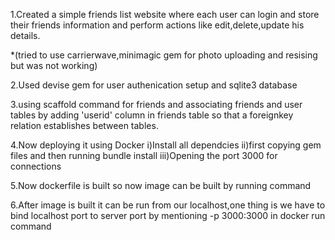 1.Created a simple friends list website where each user can login  and store their friends information and perform actions like edit,delete,update his details.

*(tried to use carrierwave,minimagic gem for photo uploading and resising but was not working)

2.Used devise gem for user authenication setup and sqlite3 database 

3.using scaffold command for friends and associating friends and user tables by adding 'userid' column in friends table so that a foreignkey relation establishes between tables.


4.Now deploying it using Docker
  i)Install all dependcies
  ii)first copying gem files and then running bundle install
  iii)Opening the port 3000 for connections
 
 
 5.Now dockerfile is built so now image can be built by running command
 
 6.After image is built it can be run from our localhost,one thing is we have to bind localhost port to server port by mentioning -p 3000:3000 in docker run command
